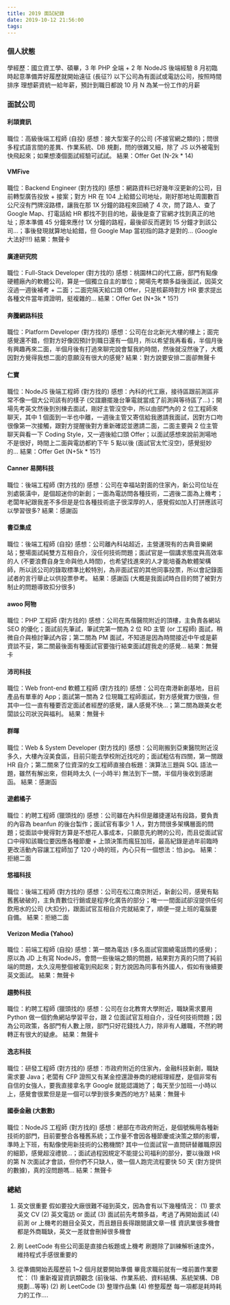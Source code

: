```yaml
---
title: 2019 面試紀錄
date: 2019-10-12 21:56:00
tags:
---
```


### 個人狀態

學經歷：國立資工學、碩畢，3 年 PHP 全端 + 2 年 NodeJS 後端經驗
8 月初臨時起意準備弄好履歷就開始遠征 (長征?)
以下公司為有面試或電訪公司，按照時間排序
理想薪資統一給年薪，預計到職日都說 10 月
N 為某一份工作的月薪

### 面試公司

#### 利頡資訊

職位：高級後端工程師 (自投)
感想：接大型案子的公司 (不接官網之類的)；問很多程式語言間的差異、作業系統、DB 規劃，問的很雜又細，除了 JS 以外被電到快飛起來；如果想湊個面試經驗可試試。
結果：Offer Get (N-2k \* 14)

#### VMFive

職位：Backend Engineer (對方找的)
感想：網路資料已好幾年沒更新的公司，目前轉型廣告投放 + 接案；對方 HR 在 104 上給錯公司地址，剛好那地址周圍數百公尺沒有門牌沒路標，讓我在那 1X 分鐘的路程來回繞了 4 次，問了路人、查了 Google Map、打電話給 HR 都找不到目的地，最後是查了官網才找到真正的地址；原本準備 45 分鐘來應付 1X 分鐘的路程，最後卻反而遲到 15 分鐘才到該公司...；事後發現就算地址給錯，但 Google Map 當初指的路才是對的... (Google 大法好!!!)
結果：無聲卡

#### 廣達研究院

職位：Full-Stack Developer (對方找的)
感想：桃園林口的代工廠，部門有點像硬體廠內的軟體公司，算是一個獨立自主的單位；開場先考類多益後面試，因英文沒過一週後補考 + 二面；二面完隔天給口頭 Offer，只是核薪時對方 HR 要求提出各種文件當年資證明，挺複雜的...
結果：Offer Get (N+3k \* 15?)

#### 奔騰網路科技

職位：Platform Developer (對方找的)
感想：公司在台北新光大樓的樓上；面完感覺還不錯，但對方好像因預計到職日還有一個月，所以希望我再看看，半個月後有興趣再來二面，半個月後有打過來聊完說會幫我約時間，然後就沒然後了，大概因對方覺得我想二面的意願沒有很大的感覺?
結果：對方說要安排二面卻無聲卡

#### 仁寶

職位：NodeJS 後端工程師 (對方找的)
感想：內科的代工廠，接待區跟前測區非常不像一個大公司該有的樣子 (交誼廳擺幾台筆電就當成了前測與等待區了...)；開場先考英文然後到別棟去面試，剛好主管沒空中，所以由部門內的 2 位工程師來聊天，其中 1 個面到一半也中離，一週後主管又寄信給我邀請我面試，因對方口吻很像第一次接觸，跟對方提醒後對方重新確認並邀請二面，二面主要與 2 位主管聊天與看一下 Coding Style，又一週後給口頭 Offer；以面試感想來說前測場地不是很好，時間上二面與電訪都約下午 5 點以後 (面試官太忙沒空)，感覺挺妙的...
結果：Offer Get (N+5k \* 15?)

#### Canner 易開科技

職位：後端工程師 (對方找的)
感想：公司在幸福站對面的住家內，新公司位址在別處裝潢中，是個超迷你的新創；一面為電訪問各種技術，二週後二面為上機考；老闆年紀跟我差不多但是是位各種技術底子很深厚的人，感覺假如加入打拼應該可以學習很多?
結果：感謝函

#### 書亞集成

職位：後端工程師 (自投)
感想：公司離內科站超近，主營運現有的古典音樂網站；整場面試純雙方互相自介，沒任何技術問題；面試官是一個講求態度與高效率的人 (不要浪費自身生命與他人時間)，也希望找進來的人才能培養為軟體架構師，所以該公司的錄取標準比較特別，為非面試官的其他同事投票，所以會記錄面試者的言行舉止以供投票參考。
結果：感謝函 (大概是我面試時白目的問了被對方制止的問題導致扣分很多)

#### awoo 阿物

職位：PHP 工程師 (對方找的)
感想：公司在馬偕醫院附近的頂樓，主負責各網站 SEO 的優化；面試前先筆試，筆試完第一關為 2 位 RD 主管 (or 工程師) 面試，稍微自介與檢討筆試內容；第二關為 PM 面試，不知道是因為時間接近中午或是薪資談不妥，第二關最後面有種面試官要強行結束面試趕我走的感覺...
結果：無聲卡

#### 沛司科技

職位：Web front-end 軟體工程師 (對方找的)
感想：公司在南港新創基地，目前產品有單車的 App；面試第一關為 2 位現職工程師面試，對方感覺實力很強，但其中一位一直有種要否定面試者經歷的感覺，讓人感覺不快...；第二關為跟美女老闆談公司狀況與福利。
結果：無聲卡

#### 群暉

職位：Web & System Developer (對方找的)
感想：公司剛搬到亞東醫院附近沒多久，大樓內沒美食區，目前只能去學校附近找吃的；面試粗估有四關，第一關跟 HR 自介；第二關來了位資深的女工程師直接白板題：演算法三題與 SQL 語法一題，雖然有解出來，但耗時太久 (一小時半) 無法到下一關，半個月後收到感謝函。
結果：感謝函

#### 遊戲橘子

職位：約聘工程師 (獵頭找的)
感想：公司雖在內科但是離捷運站有段路，要負責的內容為 beanfun 的後台製作；面試官有事少 1 人，對方問很多架構層面的問題；從面談中覺得對方算是不想花人事成本，只願意先約聘的公司，而且從面試官口中得知該職位要因應各種節慶 + 上頭決策而瘋狂加班，最高紀錄是過年前臨時更改活動內容讓工程師加了 120 小時的班，內心只有一個想法：怕.jpg。
結果：拒絕二面

#### 悠福科技

職位：後端工程師 (對方找的)
感想：公司在松江南京附近，新創公司，感覺有點舊舊破破的，主負責數位行銷或是程序化廣告的部分；唯一一間面試卻沒提供任何飲用水的公司 (大扣分)，跟面試官互相自介完就結束了，順便一提上班的電腦要自備。
結果：拒絕二面

#### Verizon Media (Yahoo)

職位：前端工程師 (自投)
感想：第一關為電訪 (多名面試官圍繞電話筒的感覺)；原以為 JD 上有寫 NodeJS，會問一些後端之類的問題，結果對方真的只問了純前端的問題，太久沒用整個被電到飛起來；對方說因為同事有外國人，假如有後續要英文面試。
結果：無聲卡

#### 趨勢科技

職位：約聘工程師 (獵頭找的)
感想：公司在台北教育大學附近，職缺需求要用 Python 做一個釣魚網站學習平台，跟 2 位面試官互相自介，沒任何技術問題；因為公司政策，各部門有人數上限，部門只好花錢找人力，除非有人離職，不然約聘轉正有很大的疑慮。
結果：無聲卡

#### 逸志科技

職位：研發工程師 (對方找的)
感想：市政府附近的住家內，金融科技新創，職缺需求要 Java；老闆有 CFP 證照又有某金控還證券商的總經理經歷，是個非常有自信的女強人，要我直接拿名字 Google 就能認識她了；每天至少加班一小時以上，感覺會很累但是是一個可以學到很多東西的地方?
結果：無聲卡

#### 國泰金融 (大數數)

職位：NodeJS 工程師 (對方找的)
感想：總部在市政府附近，是個號稱用各種新技術的部門，目前要整合各種舊系統；工作量不會因各種節慶或決策之類的影響，準時上下班，有點像使用新技術的公務機關? 其中一位面試官一直問研替離職原因的細節，感覺超沒禮貌...；面試過程因規定不能提公司福利的部分，要以後跟 HR 的第 N 次面試才會談，但你們不只缺人，徵一個人跑完流程要快 50 天 (對方提供的數據)，真的沒問題嗎...
結果：無聲卡

### 總結

1. 英文很重要
   假如要投大廠很難不碰到英文，因為會有以下幾種情況：
   (1) 要求英文 CV
   (2) 英文電訪 or 面試
   (3) 面試前先考類多益，考過了再開始面試
   (4) 前測 or 上機考的題目全英文，而且題目長得跟閱讀文章一樣
   資訊業很多機會都是外商職缺，英文一差就會刪掉很多機會

2. 刷 LeetCode
   有些公司面是直接白板題或上機考
   刷題除了訓練解析速度外，維持程式手感很重要的

3. 從準備開始丟履歷前 1~2 個月就要開始準備
   畢竟求職前就有一堆前置作業要忙：
   (1) 重新複習資訊類觀念 (前後端、作業系統、資料結構、系統架構、DB 規劃...等等)
   (2) 刷 LeetCode
   (3) 整理作品集
   (4) 修整履歷
   每一項都是耗時耗力的工作....
